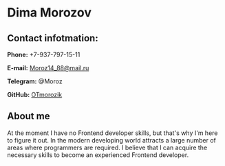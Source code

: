 # **Dima Morozov** #
## **Contact infotmation:** ##
**Phone:** +7-937-797-15-11

**E-mail:** Moroz14_88@mail.ru

**Telegram:**  @Moroz

**GitHub:** [OTmorozik](https://github.com/OTmorozik?tab=repositories)

## **About me** ##
At the moment I have no Frontend developer skills, but that's why I'm here to figure it out.
In the modern developing world attracts a large number of areas where programmers are required.
I believe that I can acquire the necessary skills to become an experienced Frontend developer. 

